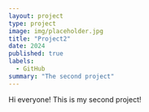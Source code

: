 ```yaml
---
layout: project
type: project
image: img/placeholder.jpg
title: "Project2"
date: 2024
published: true
labels:
  - GitHub
summary: "The second project"
---
```


Hi everyone! This is my second project!
